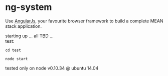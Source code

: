 ng-system
=========

Use [AngularJs](https://angularjs.org/), your favourite browser framework to build a complete MEAN stack application.  

starting up ... all TBD ...  
test: 

    cd test

    node start

tested only on node v0.10.34 @ ubuntu 14.04
